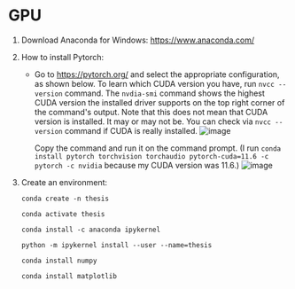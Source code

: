 # GPU

1. Download Anaconda for Windows:
   https://www.anaconda.com/

2. How to install Pytorch:

   - Go to https://pytorch.org/ and select the appropriate configuration, as shown below. To learn which CUDA version you have, run `nvcc --version` command. The `nvdia-smi` command shows the highest CUDA version the installed driver supports on the top right corner of the command's output. Note that this does not mean that CUDA version is installed. It may or may not be. You can check via `nvcc --version` command if CUDA is really installed.
     ![image](https://github.com/Ezgii/GPU/assets/4748948/eb92cec3-9ae4-4b75-bf78-4affacfeba3c)


      Copy the command and run it on the command prompt.
     (I run `conda install pytorch torchvision torchaudio pytorch-cuda=11.6 -c pytorch -c nvidia` because my CUDA version was 11.6.)
     ![image](https://github.com/Ezgii/GPU/assets/4748948/54fafee5-7f3f-4bc8-bd01-babd070ceed0)

3. Create an environment:
   
   `conda create -n thesis`
   
   `conda activate thesis`
   
   `conda install -c anaconda ipykernel`

   `python -m ipykernel install --user --name=thesis`

   `conda install numpy`

   `conda install matplotlib`

   
